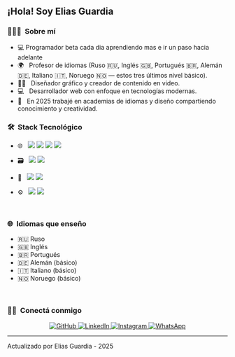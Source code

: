 <h2>¡Hola! Soy Elias Guardia</h2>

<h3>👨🏻‍🏫 &nbsp;Sobre mí</h3>

- 💻 Programador beta cada dia aprendiendo mas e ir un paso hacia adelante
- 🌍 &nbsp; Profesor de idiomas (Ruso 🇷🇺, Inglés 🇬🇧, Portugués 🇧🇷, Alemán 🇩🇪, Italiano 🇮🇹, Noruego 🇳🇴 — estos tres últimos nivel básico).
- 👨‍🎨 &nbsp; Diseñador gráfico y creador de contenido en video.
- 💻 &nbsp; Desarrollador web con enfoque en tecnologías modernas.
- 📆 &nbsp; En 2025 trabajé en academias de idiomas y diseño compartiendo conocimiento y creatividad.

<h3>🛠 &nbsp;Stack Tecnológico</h3>

- 🌐 &nbsp; <img src="https://img.shields.io/badge/HTML5-E34F26?style=for-the-badge&logo=html5&logoColor=white"/> <img src="https://img.shields.io/badge/CSS3-1572B6?style=for-the-badge&logo=css3&logoColor=white"/> <img src="https://img.shields.io/badge/JavaScript-F7DF1E?style=for-the-badge&logo=javascript&logoColor=black"/> <img src="https://img.shields.io/badge/React-20232A?style=for-the-badge&logo=react&logoColor=61DAFB"/>

- 🗃 &nbsp; <img src="https://img.shields.io/badge/SQL-003B57?style=for-the-badge&logo=mysql&logoColor=white"/> <img src="https://img.shields.io/badge/Bases%20de%20Datos-4DB33D?style=for-the-badge"/>

- 🎨 &nbsp; <img src="https://img.shields.io/badge/Dise%C3%B1o%20Gr%C3%A1fico-FF4088?style=for-the-badge&logo=adobe&logoColor=white"/> <img src="https://img.shields.io/badge/Videos%20Creativos-FF5722?style=for-the-badge&logo=youtube&logoColor=white"/>

- ⚙️ &nbsp; <img src="https://img.shields.io/badge/Git-F05032?style=for-the-badge&logo=git&logoColor=white"/> <img src="https://img.shields.io/badge/GitHub-181717?style=for-the-badge&logo=github&logoColor=white"/>

<br/>

<h3>🌐 &nbsp;Idiomas que enseño</h3>
<ul>
  <li>🇷🇺 Ruso</li>
  <li>🇬🇧 Inglés</li>
  <li>🇧🇷 Portugués</li>
  <li>🇩🇪 Alemán (básico)</li>
  <li>🇮🇹 Italiano (básico)</li>
  <li>🇳🇴 Noruego (básico)</li>
</ul>

<br/>

<h3>🤝🏻 &nbsp;Conectá conmigo</h3>

<p align="center">
  <a href="https://github.com/Reedbokk" target="_blank">
    <img alt="GitHub" src="https://img.shields.io/badge/GitHub-Reedbokk-black?style=flat-square&logo=github" />
  </a>
  <a href="https://www.linkedin.com/in/elias-guardia-4882b4193/" target="_blank">
    <img alt="LinkedIn" src="https://img.shields.io/badge/LinkedIn-eliasguardia-blue?style=flat-square&logo=linkedin" />
  </a>
  <a href="https://www.instagram.com/elias.mkov711/" target="_blank">
    <img alt="Instagram" src="https://img.shields.io/badge/Instagram-elias.mkov711-pink?style=flat-square&logo=instagram" />
  </a>
  <a href="https://wa.me/543865752421" target="_blank">
    <img alt="WhatsApp" src="https://img.shields.io/badge/WhatsApp-Chat-green?style=flat-square&logo=whatsapp" />
  </a>
</p>


------
Actualizado por Elias Guardia - 2025

